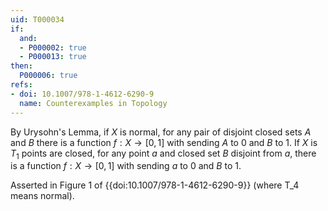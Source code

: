 ```yaml
---
uid: T000034
if:
  and:
  - P000002: true
  - P000013: true
then:
  P000006: true
refs:
- doi: 10.1007/978-1-4612-6290-9
  name: Counterexamples in Topology
---
```


By Urysohn's Lemma, if $X$ is normal, for any pair of disjoint closed sets $A$ and $B$ there is a function $f:X \rightarrow [0,1]$ with sending $A$ to 0 and $B$ to 1. If $X$ is $T_1$ points are closed, for any point $a$ and closed set $B$ disjoint from $a$, there is a function $f:X \rightarrow [0,1]$ with sending $a$ to 0 and $B$ to 1.

Asserted in Figure 1 of {{doi:10.1007/978-1-4612-6290-9}}
(where T_4 means normal).
